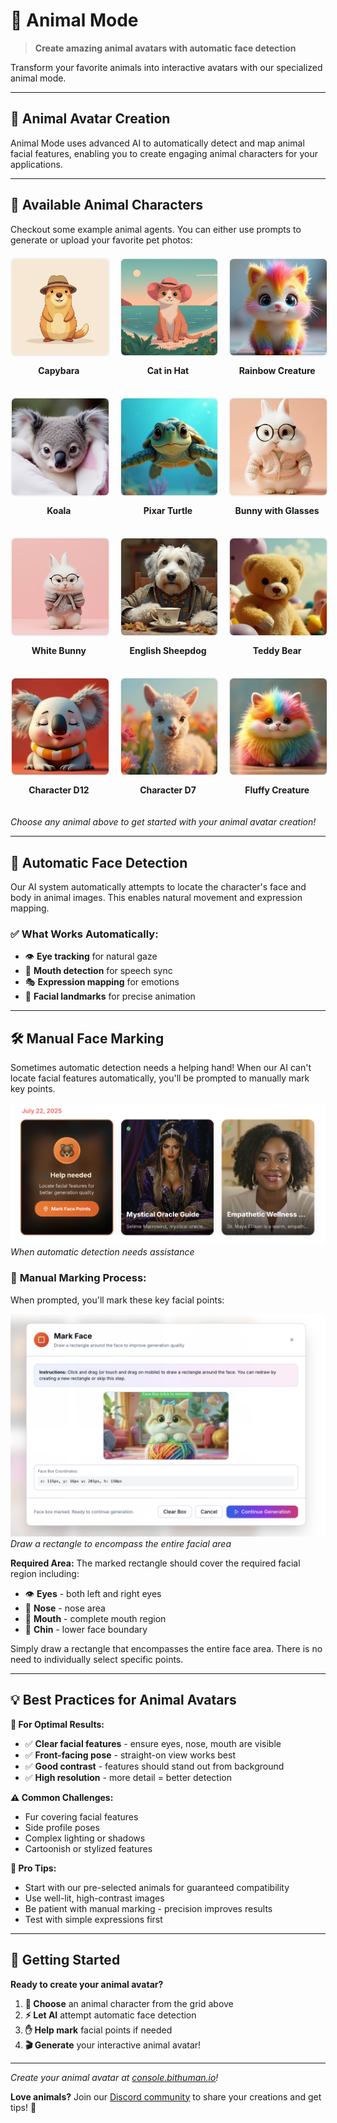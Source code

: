 # 🐾 Animal Mode

> **Create amazing animal avatars with automatic face detection**

Transform your favorite animals into interactive avatars with our specialized animal mode.

---

## 🎯 Animal Avatar Creation

Animal Mode uses advanced AI to automatically detect and map animal facial features, enabling you to create engaging animal characters for your applications.

---

## 🐨 Available Animal Characters

Checkout some example animal agents. You can either use prompts to generate or upload your favorite pet photos:

<div style="display: grid; grid-template-columns: repeat(3, 1fr); gap: 20px; margin: 20px 0;">

<div style="text-align: center;">
<div style="width: 100%; aspect-ratio: 1; overflow: hidden; border-radius: 8px; border: 2px solid #f1f3f4;">
<img src="../assets/animals/Capybara Illustration.png" alt="Capybara" style="width: 100%; height: 100%; object-fit: cover;">
</div>
<p><strong>Capybara</strong></p>
</div>

<div style="text-align: center;">
<div style="width: 100%; aspect-ratio: 1; overflow: hidden; border-radius: 8px; border: 2px solid #f1f3f4;">
<img src="../assets/animals/Cat in a Hat (1).png" alt="Cat in a Hat" style="width: 100%; height: 100%; object-fit: cover;">
</div>
<p><strong>Cat in Hat</strong></p>
</div>

<div style="text-align: center;">
<div style="width: 100%; aspect-ratio: 1; overflow: hidden; border-radius: 8px; border: 2px solid #f1f3f4;">
<img src="../assets/animals/Cute Fluffy Creature with Rainbow Fur.png" alt="Rainbow Creature" style="width: 100%; height: 100%; object-fit: cover;">
</div>
<p><strong>Rainbow Creature</strong></p>
</div>

<div style="text-align: center;">
<div style="width: 100%; aspect-ratio: 1; overflow: hidden; border-radius: 8px; border: 2px solid #f1f3f4;">
<img src="../assets/animals/Cute Koala with Beautiful Eyes.png" alt="Koala" style="width: 100%; height: 100%; object-fit: cover;">
</div>
<p><strong>Koala</strong></p>
</div>

<div style="text-align: center;">
<div style="width: 100%; aspect-ratio: 1; overflow: hidden; border-radius: 8px; border: 2px solid #f1f3f4;">
<img src="../assets/animals/Cute Pixar Turtle Swimming.png" alt="Pixar Turtle" style="width: 100%; height: 100%; object-fit: cover;">
</div>
<p><strong>Pixar Turtle</strong></p>
</div>

<div style="text-align: center;">
<div style="width: 100%; aspect-ratio: 1; overflow: hidden; border-radius: 8px; border: 2px solid #f1f3f4;">
<img src="../assets/animals/Fluffy White Bunny with Glasses (1).png" alt="Bunny with Glasses" style="width: 100%; height: 100%; object-fit: cover;">
</div>
<p><strong>Bunny with Glasses</strong></p>
</div>

<div style="text-align: center;">
<div style="width: 100%; aspect-ratio: 1; overflow: hidden; border-radius: 8px; border: 2px solid #f1f3f4;">
<img src="../assets/animals/Fluffy White Bunny with Glasses.png" alt="White Bunny" style="width: 100%; height: 100%; object-fit: cover;">
</div>
<p><strong>White Bunny</strong></p>
</div>

<div style="text-align: center;">
<div style="width: 100%; aspect-ratio: 1; overflow: hidden; border-radius: 8px; border: 2px solid #f1f3f4;">
<img src="../assets/animals/Old English Sheepdog Tea Time.png" alt="Sheepdog" style="width: 100%; height: 100%; object-fit: cover;">
</div>
<p><strong>English Sheepdog</strong></p>
</div>

<div style="text-align: center;">
<div style="width: 100%; aspect-ratio: 1; overflow: hidden; border-radius: 8px; border: 2px solid #f1f3f4;">
<img src="../assets/animals/Teddy Bear Playland.png" alt="Teddy Bear" style="width: 100%; height: 100%; object-fit: cover;">
</div>
<p><strong>Teddy Bear</strong></p>
</div>

<div style="text-align: center;">
<div style="width: 100%; aspect-ratio: 1; overflow: hidden; border-radius: 8px; border: 2px solid #f1f3f4;">
<img src="../assets/animals/d12.png" alt="Character D12" style="width: 100%; height: 100%; object-fit: cover;">
</div>
<p><strong>Character D12</strong></p>
</div>

<div style="text-align: center;">
<div style="width: 100%; aspect-ratio: 1; overflow: hidden; border-radius: 8px; border: 2px solid #f1f3f4;">
<img src="../assets/animals/d7.png" alt="Character D7" style="width: 100%; height: 100%; object-fit: cover;">
</div>
<p><strong>Character D7</strong></p>
</div>

<div style="text-align: center;">
<div style="width: 100%; aspect-ratio: 1; overflow: hidden; border-radius: 8px; border: 2px solid #f1f3f4;">
<img src="../assets/animals/cute_and_fluffy_and_fat_creature_with_rainbow_fur_facing_the_camera_1wexylrunlbq1xi5jorj_2.png" alt="Fluffy Rainbow Creature" style="width: 100%; height: 100%; object-fit: cover;">
</div>
<p><strong>Fluffy Creature</strong></p>
</div>

</div>

*Choose any animal above to get started with your animal avatar creation!*

---

## 🤖 Automatic Face Detection

Our AI system automatically attempts to locate the character's face and body in animal images. This enables natural movement and expression mapping.

### ✅ **What Works Automatically:**
- 👁️ **Eye tracking** for natural gaze
- 👄 **Mouth detection** for speech sync
- 🎭 **Expression mapping** for emotions
- 📐 **Facial landmarks** for precise animation

---

## 🛠️ Manual Face Marking

Sometimes automatic detection needs a helping hand! When our AI can't locate facial features automatically, you'll be prompted to manually mark key points.

![Help Needed](../assets/images/example-help-needed.png)
*When automatic detection needs assistance*

### 📍 **Manual Marking Process:**

When prompted, you'll mark these key facial points:

![Mark Face Points](../assets/images/example-mark-face-points.png)
*Draw a rectangle to encompass the entire facial area*

**Required Area:**
The marked rectangle should cover the required facial region including:
- 👁️ **Eyes** - both left and right eyes
- 👃 **Nose** - nose area
- 👄 **Mouth** - complete mouth region
- 🔹 **Chin** - lower face boundary

Simply draw a rectangle that encompasses the entire face area. There is no need to individually select specific points.

---

## 💡 Best Practices for Animal Avatars

**🎯 For Optimal Results:**
- ✅ **Clear facial features** - ensure eyes, nose, mouth are visible
- ✅ **Front-facing pose** - straight-on view works best
- ✅ **Good contrast** - features should stand out from background
- ✅ **High resolution** - more detail = better detection

**⚠️ Common Challenges:**
- Fur covering facial features
- Side profile poses
- Complex lighting or shadows
- Cartoonish or stylized features

**🔧 Pro Tips:**
- Start with our pre-selected animals for guaranteed compatibility
- Use well-lit, high-contrast images
- Be patient with manual marking - precision improves results
- Test with simple expressions first

---

## 🚀 Getting Started

**Ready to create your animal avatar?**

1. **🎯 Choose** an animal character from the grid above
2. **⚡ Let AI** attempt automatic face detection
3. **✋ Help mark** facial points if needed
4. **🎬 Generate** your interactive animal avatar!

---

*Create your animal avatar at [console.bithuman.io](https://console.bithuman.io)!*

**Love animals?** Join our [Discord community](https://discord.gg/yM7wRRqu) to share your creations and get tips! 🐾 